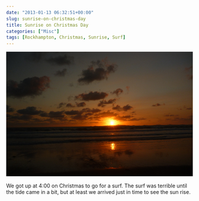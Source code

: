 ```yaml
---
date: "2013-01-13 06:32:51+00:00"
slug: sunrise-on-christmas-day
title: Sunrise on Christmas Day
categories: ["Misc"]
tags: [Rockhampton, Christmas, Sunrise, Surf]
---
```


![Sunrise on Christmas Day](p1110129-resized.jpg)

We got up at 4:00 on Christmas to go for a surf. The surf was terrible until the tide came in a bit, but at least we arrived just in time to see the sun rise.
